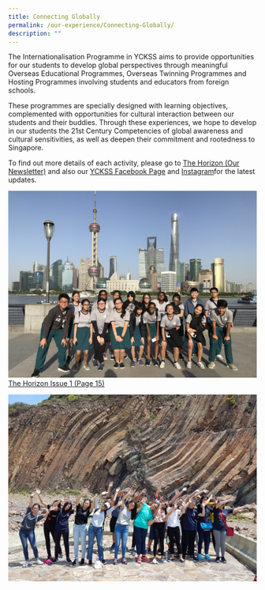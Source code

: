 ```yaml
---
title: Connecting Globally
permalink: /our-experience/Connecting-Globally/
description: ""
---
```

The Internationalisation Programme in YCKSS aims to provide opportunities for our students to develop global perspectives through meaningful Overseas Educational Programmes, Overseas Twinning Programmes and Hosting Programmes involving students and educators from foreign schools.

These programmes are specially designed with learning objectives, complemented with opportunities for cultural interaction between our students and their buddies. Through these experiences, we hope to develop in our students the 21st Century Competencies of global awareness and cultural sensitivities, as well as deepen their commitment and rootedness to Singapore.

To find out more details of each activity, please go to [The Horizon (Our Newsletter)](https://yiochukangsec.moe.edu.sg/our-experience/the-horizon-newsletter) and also our [YCKSS Facebook Page](https://www.facebook.com/yiochukangsec) and [Instagram](https://www.instagram.com/yoloyio/)for the latest updates.

![](/images/Our%20Experience/Connecting%20Globally/C1.jpg)
[The Horizon Issue 1 (Page 15)](/The-Horizon-Issue-1-Page-15/)


![](/images/Our%20Experience/Connecting%20Globally/C2.jpg)